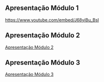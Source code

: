 ## Apresentação  Módulo 1

https://www.youtube.com/embed/J68yiBu_BsI

## Apresentação  Módulo 2

[Apresentação Módulo 2](https://unbbr-my.sharepoint.com/:v:/g/personal/190044390_aluno_unb_br/ERhQ-uQnj4xMlyZzKPtsRfMByD-a0qVkOub4UhZg8k5WpQ?e=nuOk8Q)

## Apresentação  Módulo 3

[Apresentação Módulo 3](https://unbbr-my.sharepoint.com/:v:/g/personal/190044390_aluno_unb_br/ERWh2uciex5Ioyo_sscKS5cBywAFq4SE1d8iIz52WtkDLw?e=afZg97)
